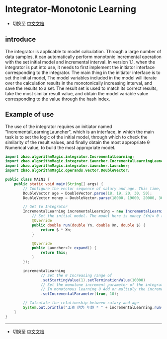 # Integrator-Monotonic Learning

- 切换至 [中文文档](https://github.com/BeardedManZhao/algorithmStar/blob/main/KnowledgeDocument/Integrator%20Monotonic%20Learning-Chinese.md)

## introduce

The integrator is applicable to model calculation. Through a large number of data samples, it can automatically perform
monotonic incremental operation with the set initial model and incremental interval. In version 1.1, when the integrator
is put into use, it needs to first implement the initiator interface corresponding to the integrator. The main thing in
the initiator interface is to set the initial model, The model variables included in the model will iterate over the
calculation results in the monotonically increasing interval, and save the results to a set. The result set is used to
match its correct results, take the most similar result value, and obtain the model variable value corresponding to the
value through the hash index.

## Example of use

The use of the integrator requires an initiator named "IncrementalLearningLauncher", which is an interface, in which the
main task is to set the logic of the initial model, through which to check the similarity of the result values, and
finally obtain the most appropriate θ Numerical value, to build the most appropriate model.

```java
import zhao.algorithmMagic.integrator.IncrementalLearning;
import zhao.algorithmMagic.integrator.iauncher.IncrementalLearningLauncher;
import zhao.algorithmMagic.integrator.iauncher.Launcher;
import zhao.algorithmMagic.operands.vector.DoubleVector;

public class MAIN1 {
    public static void main(String[] args) {
        // Configure the vector sequence of salary and age. This time, we will find the relationship between money and age
        DoubleVector age = DoubleVector.parse(18, 19, 20, 30, 50);
        DoubleVector money = DoubleVector.parse(18000, 19000, 20000, 30000, 50000);

        // Get to Integrator
        IncrementalLearning incrementalLearning = new IncrementalLearning("A", new IncrementalLearningLauncher() {
            // Set the initial model. The model here is money (Yn)= θ ($) * age (Xn) θ Is the protagonist of monotonic computation
            @Override
            public double run(double Yn, double Xn, double $) {
                return $ * Xn;
            }

            @Override
            public Launcher<?> expand() {
                return this;
            }
        });

        incrementalLearning
                // Set the θ Increasing range of
                .setStartingValue(1).setTerminationValue(10000)
                // Set the monotone increment parameter of the integrator. The first parameter is the increment mode (use equal difference increment (false) or equal proportion increment (true)). The second parameter is the increment step.
                // In monotonous learning θ Add or multiply the incremental step value for incremental learning
                .setIncrementalParameter(true, 10);

        // Calculate the relationship between salary and age
        System.out.println("工资 约为 年龄 * " + incrementalLearning.run(money, age));
    }
}
```

<hr>

- 切换至 [中文文档](https://github.com/BeardedManZhao/algorithmStar/blob/main/KnowledgeDocument/Integrator%20Monotonic%20Learning-Chinese.md)
